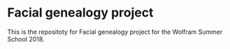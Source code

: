 # Facial genealogy project

This is the repositoty for Facial genealogy project for the Wolfram Summer School 2018.

